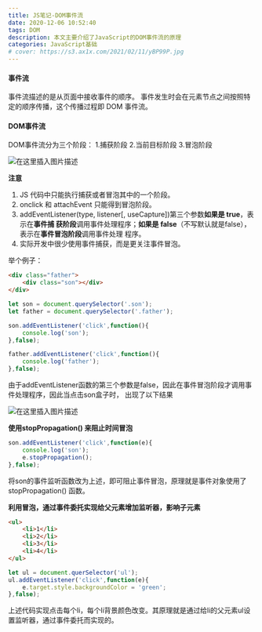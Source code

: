 ```yaml
---
title: JS笔记-DOM事件流
date: 2020-12-06 10:52:40
tags: DOM
description: 本文主要介绍了JavaScript的DOM事件流的原理
categories: JavaScript基础
# cover: https://s3.ax1x.com/2021/02/11/yBP99P.jpg
---
```

#### 事件流
事件流描述的是从页面中接收事件的顺序。
事件发生时会在元素节点之间按照特定的顺序传播，这个传播过程即 DOM 事件流。
<!--more-->


#### DOM事件流
DOM事件流分为三个阶段：
1.捕获阶段
2.当前目标阶段
3.冒泡阶段


![在这里插入图片描述](https://img-blog.csdnimg.cn/20201206104218771.png?x-oss-process=image/watermark,type_ZmFuZ3poZW5naGVpdGk,shadow_10,text_aHR0cHM6Ly9ibG9nLmNzZG4ubmV0L2Rhbnl1YW5h,size_16,color_FFFFFF,t_70#pic_center)

**注意**
1. JS 代码中只能执行捕获或者冒泡其中的一个阶段。
2. onclick 和 attachEvent 只能得到冒泡阶段。
3. addEventListener(type, listener[, useCapture])第三个参数**如果是 true**，表示在**事件捕
获阶段**调用事件处理程序；**如果是 false**（不写默认就是false），表示在**事件冒泡阶段**调用事件处理
程序。
4. 实际开发中很少使用事件捕获，而是更关注事件冒泡。

举个例子：

```html
<div class="father">
	<div class="son"></div>
</div>
```

```js
let son = document.querySelector('.son');
let father = document.querySelector('.father');

son.addEventListener('click',function(){
	console.log('son');
},false);

father.addEventListener('click',function(){
	console.log('father');
},false);
```

由于addEventListener函数的第三个参数是false，因此在事件冒泡阶段才调用事件处理程序，因此当点击son盒子时，
出现了以下结果

![在这里插入图片描述](https://img-blog.csdnimg.cn/20201206105056317.png#pic_center)

**使用stopPropagation() 来阻止时间冒泡**

```js
son.addEventListener('click',function(e){
	console.log('son');
	e.stopPropagation();
},false);
```

将son的事件监听函数改为上述，即可阻止事件冒泡，原理就是事件对象使用了stopPropagation() 函数。

**利用冒泡，通过事件委托实现给父元素增加监听器，影响子元素**

```html
<ul>
	<li>1</li>
	<li>2</li>
	<li>3</li>
	<li>4</li>
</ul>
```

```js
let ul = document.querSelector('ul');
ul.addEventListener('click',function(e){
	e.target.style.backgroundColor = 'green';
},false);
```
上述代码实现点击每个li，每个li背景颜色改变。其原理就是通过给li的父元素ul设置监听器，通过事件委托而实现的。
